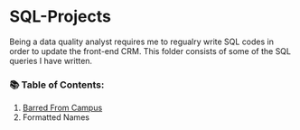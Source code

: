 # SQL-Projects

Being a data quality analyst requires me to regualry write SQL codes in order to update the front-end CRM. This folder consists of some of the SQL queries I have written. 

### 📚 Table of Contents: 

1. [Barred From Campus](Read.md#barred-from-campus)
2. Formatted Names 
 
